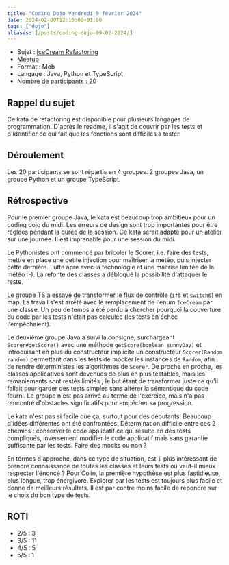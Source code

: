 ```yaml
---
title: "Coding Dojo Vendredi 9 février 2024"
date: 2024-02-09T12:15:00+01:00
tags: ["dojo"]
aliases: [/posts/coding-dojo-09-02-2024/]
---
```


- Sujet : [IceCream Refactoring](https://github.com/emilybache/IceCreamForecasting-Refactoring-Kata)
- [Meetup](https://www.meetup.com/software-craftsmanship-lyon/events/298954212/)
- Format : Mob
- Langage : Java, Python et TypeScript
- Nombre de participants : 20


## Rappel du sujet

Ce kata de refactoring est disponible pour plusieurs langages de programmation. D'après le readme, il s'agit de couvrir par les tests et d'identifier ce qui fait que les fonctions sont difficiles à tester.

## Déroulement

Les 20 participants se sont répartis en 4 groupes.
2 groupes Java, un groupe Python et un groupe TypeScript.

## Rétrospective

Pour le premier groupe Java, le kata est beaucoup trop ambitieux pour un coding dojo du midi.
Les erreurs de design sont trop importantes pour être réglées pendant la durée de la session.
Ce kata serait adapté pour un atelier sur une journée.
Il est imprenable pour une session du midi.

Le Pythonistes ont commencé par bricoler le Scorer, i.e. faire des tests, mettre en place une petite injection pour maîtriser la météo, puis injecter cette dernière.
Lutte âpre avec la technologie et une maîtrise limitée de la météo :-).
La refonte des classes a débloqué la possibilité d'attaquer le reste.

Le groupe TS a essayé de transformer le flux de contrôle (`if`s et `switch`s) en map.
La travail s'est arrếté avec le remplacement de l'enum `IceCream` par une classe.
Un peu de temps a été perdu à chercher pourquoi la couverture du code par les tests n'était pas calculée (les tests en échec l'empêchaient).

Le deuxième groupe Java a suivi la consigne, surchargeant `Scorer#getScore()` avec une méthode `getScore(boolean sunnyDay)` et introduisant en plus du constructeur implicite un constructeur `Scorer(Random random)` permettant dans les tests de mocker les instances de `Random`, afin de rendre déterministes les algorithmes de `Scorer`.
De proche en proche, les classes applicatives sont devenues de plus en plus testables, mais les remaniements sont restés limités ; le but étant de transformer juste ce qu'il fallait pour garder des tests simples sans altérer la sémantique du code fourni.
Le groupe n'est pas arrivé au terme de l'exercice, mais n'a pas rencontré d'obstacles significatifs pour empêcher sa progression.

Le kata n'est pas si facile que ça, surtout pour des débutants.
Beaucoup d'idées différentes ont été confrontées.
Détermination difficile entre ces 2 chemins : conserver le code applicatif ce qui résulte en des tests compliqués, inversement modifier le code applicatif mais sans garantie suffisante par les tests.
Faire des mocks ou non ?

En termes d'approche, dans ce type de situation, est-il plus intéressant de prendre connaissance de toutes les classes et leurs tests ou vaut-il mieux respecter l'énoncé ?
Pour Colin, la première hypothèse est plus fastidieuse, plus longue, trop énergivore.
Explorer par les tests est toujours plus facile et donne de meilleurs résultats.
Il est par contre moins facile de répondre sur le choix du bon type de tests.


## ROTI

- 2/5 : 3
- 3/5 : 11
- 4/5 : 5
- 5/5 : 1